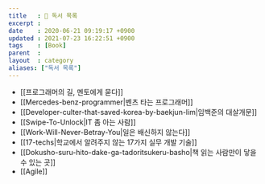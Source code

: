```yaml
---
title   : 📖 독서 목록
excerpt : 
date    : 2020-06-21 09:19:17 +0900
updated : 2021-07-23 16:22:51 +0900
tags    : [Book]
parent  : 
layout  : category
aliases: ["독서 목록"]
---
```

- [[프로그래머의 길, 멘토에게 묻다]] 
- [[Mercedes-benz-programmer|벤츠 타는 프로그래머]]
- [[Developer-culter-that-saved-korea-by-baekjun-lim|임백준의 대살개문]]
- [[Swipe-To-Unlock|IT 좀 아는 사람]]
- [[Work-Will-Never-Betray-You|일은 배신하지 않는다]]
- [[17-techs|학교에서 알려주지 않는 17가지 실무 개발 기술]]
- [[Dokusho-suru-hito-dake-ga-tadoritsukeru-basho|책 읽는 사람만이 닿을 수 있는 곳]]
- [[Agile]]

